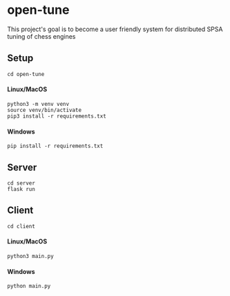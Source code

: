 # open-tune

This project's goal is to become a user friendly system for distributed SPSA tuning of chess engines

## Setup

```
cd open-tune
```

#### Linux/MacOS

```
python3 -m venv venv
source venv/bin/activate
pip3 install -r requirements.txt
```

#### Windows

```
pip install -r requirements.txt
```

## Server

```
cd server
flask run
```

## Client

```
cd client
```

#### Linux/MacOS

```
python3 main.py
```

#### Windows

```
python main.py
```
